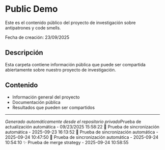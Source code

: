 # Public Demo

Este es el contenido público del proyecto de investigación sobre antipatrones y code smells.

Fecha de creación: 23/09/2025

## Descripción
Esta carpeta contiene información pública que puede ser compartida abiertamente sobre nuestro proyecto de investigación.

## Contenido
- Información general del proyecto
- Documentación pública
- Resultados que pueden ser compartidos

---
*Generado automáticamente desde el repositorio privado*Prueba de actualización automática - 09/23/2025 15:58:22
🚀 Prueba de sincronización automática - 2025-09-23 16:13:52
🚀 Prueba de sincronización automática - 2025-09-24 10:47:50
🚀 Prueba de sincronización automática - 2025-09-24 10:54:10
✨ Prueba de merge strategy - 2025-09-24 10:58:55
